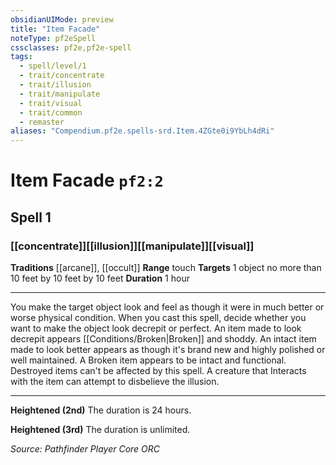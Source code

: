 ```yaml
---
obsidianUIMode: preview
title: "Item Facade"
noteType: pf2eSpell
cssclasses: pf2e,pf2e-spell
tags:
  - spell/level/1
  - trait/concentrate
  - trait/illusion
  - trait/manipulate
  - trait/visual
  - trait/common
  - remaster
aliases: "Compendium.pf2e.spells-srd.Item.4ZGte0i9YbLh4dRi" 
---
```

# Item Facade  `pf2:2`  
## Spell 1
### [[concentrate]][[illusion]][[manipulate]][[visual]]
**Traditions** [[arcane]], [[occult]]
**Range** touch
**Targets** 1 object no more than 10 feet by 10 feet by 10 feet
**Duration** 1 hour
* * * 
You make the target object look and feel as though it were in much better or worse physical condition. When you cast this spell, decide whether you want to make the object look decrepit or perfect. An item made to look decrepit appears [[Conditions/Broken|Broken]] and shoddy. An intact item made to look better appears as though it's brand new and highly polished or well maintained. A Broken item appears to be intact and functional. Destroyed items can't be affected by this spell. A creature that Interacts with the item can attempt to disbelieve the illusion.

* * *

**Heightened (2nd)** The duration is 24 hours.

**Heightened (3rd)** The duration is unlimited.

*Source: Pathfinder Player Core*
*ORC*